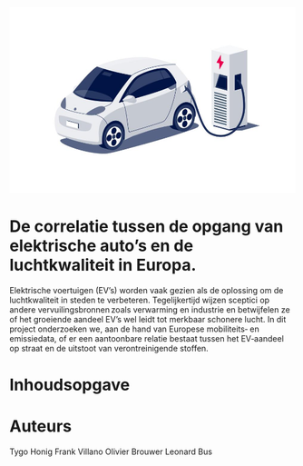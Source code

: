 ![alt text](https://github.com/Frank-075/InfoVisualization2025/blob/main/cars.jpg)
# De correlatie tussen de opgang van elektrische auto’s en de luchtkwaliteit in Europa. 

Elektrische voertuigen (EV’s) worden vaak gezien als de oplossing om de luchtkwaliteit in steden te verbeteren. Tegelijkertijd wijzen sceptici op andere vervuilingsbronnen zoals verwarming en industrie en betwijfelen ze of het groeiende aandeel EV’s wel leidt tot merkbaar schonere lucht. In dit project onderzoeken we, aan de hand van Europese mobiliteits‑ en emissiedata, of er een aantoonbare relatie bestaat tussen het EV‑aandeel op straat en de uitstoot van verontreinigende stoffen. 

# Inhoudsopgave
# Auteurs
Tygo Honig 
Frank Villano
Olivier Brouwer
Leonard Bus
